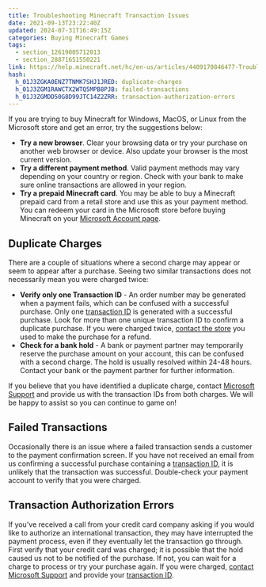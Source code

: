 ```yaml
---
title: Troubleshooting Minecraft Transaction Issues
date: 2021-09-13T23:22:40Z
updated: 2024-07-31T16:49:15Z
categories: Buying Minecraft Games
tags:
  - section_12619005712013
  - section_28871651550221
link: https://help.minecraft.net/hc/en-us/articles/4409170846477-Troubleshooting-Minecraft-Transaction-Issues
hash:
  h_01J3ZGKA0ENZ7TNMK7SHJ1JRED: duplicate-charges
  h_01J3ZGM1RAWCTX2WTQ5MPB8PJB: failed-transactions
  h_01J3ZGMDD50G8D99JTC14Z2ZRR: transaction-authorization-errors
---
```


If you are trying to buy Minecraft for Windows, MacOS, or Linux from the Microsoft store and get an error, try the suggestions below:

- **Try a new browser**. Clear your browsing data or try your purchase on another web browser or device. Also update your browser is the most current version.
- **Try a different payment method**. Valid payment methods may vary depending on your country or region. Check with your bank to make sure online transactions are allowed in your region.
- **Try a prepaid Minecraft card**. You may be able to buy a Minecraft prepaid card from a retail store and use this as your payment method. You can redeem your card in the Microsoft store before buying Minecraft on your [Microsoft Account page](https://redeem.microsoft.com/).

## Duplicate Charges

There are a couple of situations where a second charge may appear or seem to appear after a purchase. Seeing two similar transactions does not necessarily mean you were charged twice:

- **Verify only one Transaction ID** - An order number may be generated when a payment fails, which can be confused with a successful purchase. Only one [transaction ID](./Locating-Your-Minecraft-Transaction-ID-for-Account-Support.md) is generated with a successful purchase. Look for more than one unique transaction ID to confirm a duplicate purchase. If you were charged twice, [contact the store](./Minecraft-Refund-Policy.md) you used to make the purchase for a refund.
- **Check for a bank hold** - A bank or payment partner may temporarily reserve the purchase amount on your account, this can be confused with a second charge. The hold is usually resolved within 24-48 hours. Contact your bank or the payment partner for further information.

If you believe that you have identified a duplicate charge, contact [Microsoft Support](https://support.xbox.com/en-US/help/subscriptions-billing/browse) and provide us with the transaction IDs from both charges. We will be happy to assist so you can continue to game on!

## Failed Transactions

Occasionally there is an issue where a failed transaction sends a customer to the payment confirmation screen. If you have not received an email from us confirming a successful purchase containing a [transaction ID](./Locating-Your-Minecraft-Transaction-ID-for-Account-Support.md), it is unlikely that the transaction was successful. Double-check your payment account to verify that you were charged.

## Transaction Authorization Errors

If you've received a call from your credit card company asking if you would like to authorize an international transaction, they may have interrupted the payment process, even if they eventually let the transaction go through. First verify that your credit card was charged; it is possible that the hold caused us not to be notified of the purchase. If not, you can wait for a charge to process or try your purchase again. If you were charged, [contact Microsoft Support](https://support.xbox.com/en-US/help/subscriptions-billing/browse) and provide your [transaction ID](./Locating-Your-Minecraft-Transaction-ID-for-Account-Support.md).

